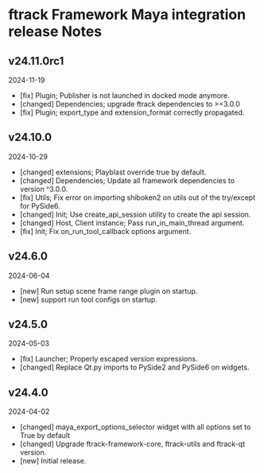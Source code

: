 # ftrack Framework Maya integration release Notes


## v24.11.0rc1
2024-11-19

* [fix] Plugin; Publisher is not launched in docked mode anymore. 
* [changed] Dependencies; upgrade ftrack dependencies to >=3.0.0
* [fix] Plugin; export_type and extension_format correctly propagated.


## v24.10.0
2024-10-29

* [changed] extensions; Playblast override true by default.
* [changed] Dependencies; Update all framework dependencies to version ^3.0.0.
* [fix] Utils; Fix error on importing shiboken2 on utils out of the try/except for PySide6.
* [changed] Init; Use create_api_session utility to create the api session.
* [changed] Host, Client instance; Pass run_in_main_thread argument.
* [fix] Init; Fix on_run_tool_callback options argument.


## v24.6.0
2024-06-04

* [new] Run setup scene frame range plugin on startup. 
* [new] support run tool configs on startup.


## v24.5.0
2024-05-03

* [fix] Launcher; Properly escaped version expressions.
* [changed] Replace Qt.py imports to PySide2 and PySide6 on widgets.

## v24.4.0
2024-04-02

* [changed] maya_export_options_selector widget with all options set to True by default
* [changed] Upgrade ftrack-framework-core, ftrack-utils and ftrack-qt version.
* [new] Initial release.
